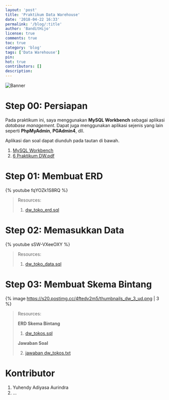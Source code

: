 ```yaml
---
layout: 'post'
title: 'Praktikum Data Warehouse'
date: '2018-04-22 16:33'
permalink: '/blog/:title'
author: 'BanditHijo'
license: true
comments: true
toc: true
category: 'blog'
tags: ['Data Warehouse']
pin:
hot: true
contributors: []
description:
---
```


![Banner](https://s20.postimg.cc/xv6bxotfx/banner_post_04.png)


# Step 00: Persiapan

Pada praktikum ini, saya menggunakan **MySQL Workbench** sebagai aplikasi *database management*. Dapat juga menggunakan aplikasi sejenis yang lain seperti **PhpMyAdmin**, **PGAdmin4**, dll.

Aplikasi dan soal dapat diunduh pada tautan di bawah.

1. [MySQL Workbench](https://dev.mysql.com/downloads/workbench/)
2. [6 Praktikum DW.pdf](https://drive.google.com/open?id=1ZQmxgNFR4uoVPP3pc3FwG5b45ipc5wg1)


# Step 01: Membuat ERD

{% youtube fqYOZk1S8RQ %}

> Resources:
> 
> 1. [dw_toko_erd.sql](https://drive.google.com/open?id=1b4bFkEKAo4kPcNbkblS2tnDYyfzaJkMi)


# Step 02: Memasukkan Data

{% youtube sSW-VXeeOXY %}

> Resources:
> 
> 1. [dw_toko_data.sql](https://drive.google.com/open?id=1BCNlwRDsynvgv5sQZ9qBfAqGaer_IiGA)


# Step 03: Membuat Skema Bintang

{% image https://s20.postimg.cc/4ftedv2m5/thumbnails_dw_3_ud.png | 3 %}

> Resources:
> 
> **ERD Skema Bintang**
> 
> 1. [dw_tokos.sql](https://drive.google.com/open?id=1oPNqIqHZO4SLSg6GY-7AmCSFqg6pyHxJ)
> 
> **Jawaban Soal**
> 
> 2. [jawaban dw_tokos.txt](https://drive.google.com/open?id=19gTej3ZFxZtlKnk5oe7nKB_dMs2rWsiK)


# Kontributor

1. Yuhendy Adiyasa Aurindra
2. ...
